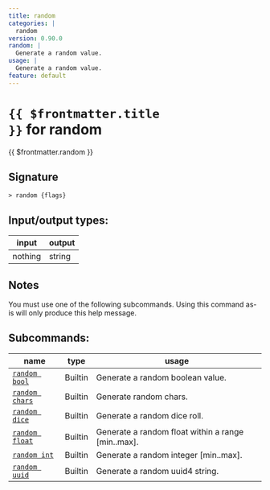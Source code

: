 ```yaml
---
title: random
categories: |
  random
version: 0.90.0
random: |
  Generate a random value.
usage: |
  Generate a random value.
feature: default
---
```


<!-- This file is automatically generated. Please edit the command in https://github.com/nushell/nushell instead. -->

# <code>{{ $frontmatter.title }}</code> for random

<div class='command-title'>{{ $frontmatter.random }}</div>

## Signature

`> random {flags} `

## Input/output types:

| input   | output |
| ------- | ------ |
| nothing | string |

## Notes

You must use one of the following subcommands. Using this command as-is will only produce this help message.

## Subcommands:

| name                                             | type    | usage                                              |
| ------------------------------------------------ | ------- | -------------------------------------------------- |
| [`random bool`](/commands/docs/random_bool)   | Builtin | Generate a random boolean value.                   |
| [`random chars`](/commands/docs/random_chars) | Builtin | Generate random chars.                             |
| [`random dice`](/commands/docs/random_dice)   | Builtin | Generate a random dice roll.                       |
| [`random float`](/commands/docs/random_float) | Builtin | Generate a random float within a range [min..max]. |
| [`random int`](/commands/docs/random_int)     | Builtin | Generate a random integer [min..max].              |
| [`random uuid`](/commands/docs/random_uuid)   | Builtin | Generate a random uuid4 string.                    |

